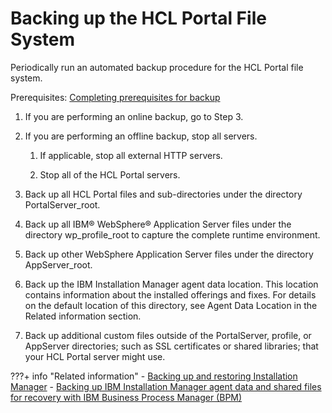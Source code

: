 # Backing up the HCL Portal File System

Periodically run an automated backup procedure for the HCL Portal file system.

Prerequisites: [Completing prerequisites for backup](i_wadm_t_bkup_prereq_winlinux.md)

1.  If you are performing an online backup, go to Step 3.

2.  If you are performing an offline backup, stop all servers.

    1.  If applicable, stop all external HTTP servers.

    2.  Stop all of the HCL Portal servers.

3.  Back up all HCL Portal files and sub-directories under the directory PortalServer_root.

4.  Back up all IBM® WebSphere® Application Server files under the directory wp_profile_root to capture the complete runtime environment.

5.  Back up other WebSphere Application Server files under the directory AppServer_root.

6.  Back up the IBM Installation Manager agent data location. This location contains information about the installed offerings and fixes. For details on the default location of this directory, see Agent Data Location in the Related information section.

7.  Back up additional custom files outside of the PortalServer, profile, or AppServer directories; such as SSL certificates or shared libraries; that your HCL Portal server might use.

???+ info "Related information"
    - [Backing up and restoring Installation Manager](https://www.ibm.com/docs/en/installation-manager/1.8.5?topic=manager-backing-up-restoring-installation)
    - [Backing up IBM Installation Manager agent data and shared files for recovery with IBM Business Process Manager \(BPM\)](https://www.ibm.com/support/pages/node/727017)

